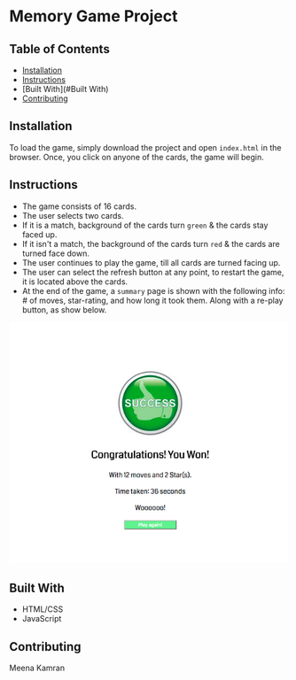 # Memory Game Project

## Table of Contents

* [Installation](#installation)
* [Instructions](#instructions)
* [Built With](#Built With)
* [Contributing](#contributing)

## Installation

 To load the game, simply download the project and open `index.html` in the browser.
 Once, you click on anyone of the cards, the game will begin.

## Instructions

 * The game consists of 16 cards.
 * The user selects two cards.
 * If it is a match, background of the cards turn `green` & the cards stay faced up.
 * If it isn't a match, the background of the cards turn `red` & the cards are turned face down.
 * The user continues to play the game, till all cards are turned facing up.
 * The user can select the refresh button at any point, to restart the game, it is located above the cards.
 * At the end of the game, a `summary` page is shown with the following info: # of moves, star-rating, and how long it took them. Along with a re-play button, as show below.

 ![alt text](img/SummaryPage.png "Summary Page")

## Built With

* HTML/CSS
* JavaScript

## Contributing
Meena Kamran

